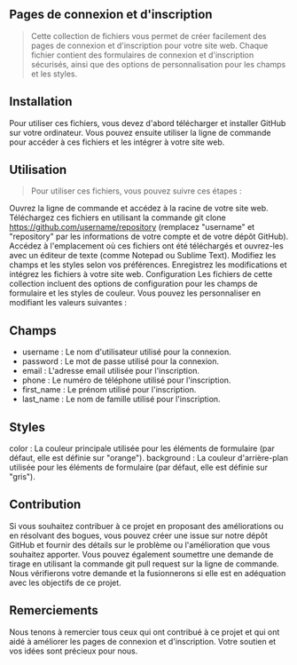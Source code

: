 ## Pages de connexion et d'inscription
> Cette collection de fichiers vous permet de créer facilement des pages de connexion et d'inscription pour votre site web. Chaque fichier contient des formulaires de connexion et d'inscription sécurisés, ainsi que des options de personnalisation pour les champs et les styles.

## Installation
Pour utiliser ces fichiers, vous devez d'abord télécharger et installer GitHub sur votre ordinateur. Vous pouvez ensuite utiliser la ligne de commande pour accéder à ces fichiers et les intégrer à votre site web.

## Utilisation
> Pour utiliser ces fichiers, vous pouvez suivre ces étapes :

Ouvrez la ligne de commande et accédez à la racine de votre site web.
Téléchargez ces fichiers en utilisant la commande git clone https://github.com/username/repository (remplacez "username" et "repository" par les informations de votre compte et de votre dépôt GitHub).
Accédez à l'emplacement où ces fichiers ont été téléchargés et ouvrez-les avec un éditeur de texte (comme Notepad ou Sublime Text).
Modifiez les champs et les styles selon vos préférences.
Enregistrez les modifications et intégrez les fichiers à votre site web.
Configuration
Les fichiers de cette collection incluent des options de configuration pour les champs de formulaire et les styles de couleur. Vous pouvez les personnaliser en modifiant les valeurs suivantes :

## Champs
- username : Le nom d'utilisateur utilisé pour la connexion.
- password : Le mot de passe utilisé pour la connexion.
- email : L'adresse email utilisée pour l'inscription.
- phone : Le numéro de téléphone utilisé pour l'inscription.
- first_name : Le prénom utilisé pour l'inscription.
- last_name : Le nom de famille utilisé pour l'inscription.
## Styles
color : La couleur principale utilisée pour les éléments de formulaire (par défaut, elle est définie sur "orange").
background : La couleur d'arrière-plan utilisée pour les éléments de formulaire (par défaut, elle est définie sur "gris").
## Contribution
Si vous souhaitez contribuer à ce projet en proposant des améliorations ou en résolvant des bogues, vous pouvez créer une issue sur notre dépôt GitHub et fournir des détails sur le problème ou l'amélioration que vous souhaitez apporter. Vous pouvez également soumettre une demande de tirage en utilisant la commande git pull request sur la ligne de commande. Nous vérifierons votre demande et la fusionnerons si elle est en adéquation avec les objectifs de ce projet.

## Remerciements
Nous tenons à remercier tous ceux qui ont contribué à ce projet et qui ont aidé à améliorer les pages de connexion et d'inscription. Votre soutien et vos idées sont précieux pour nous.
